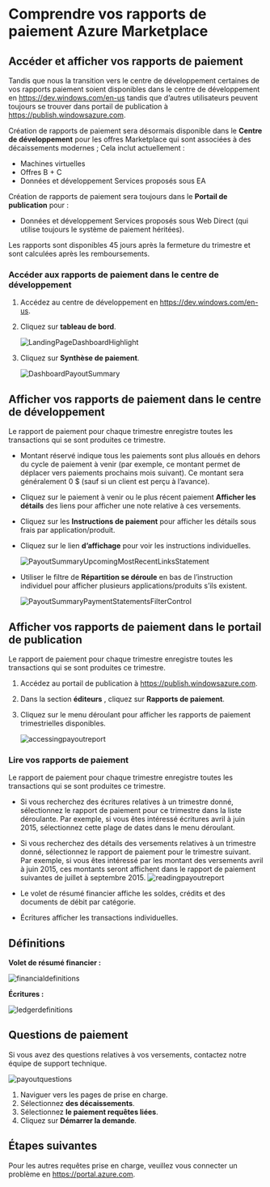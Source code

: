 <properties
   pageTitle="Comprendre la déclaration de paiement Azure Marketplace | Microsoft Azure"
   description="Découvrez comment consulter et acquisition le rapport de paiement Azure Marketplace."
   services="marketplace-publishing"
   documentationCenter="na"
   authors="v-jeana"
   manager="lakoch"
   editor=""/>

<tags
   ms.service="marketplace"
   ms.devlang="na"
   ms.topic="article"
   ms.tgt_pltfrm="na"
   ms.workload="na"
   ms.date="09/19/2016"
   ms.author="v-jeana; hascipio; v-dabosl"/>

# <a name="understand-your-azure-marketplace-payout-reports"></a>Comprendre vos rapports de paiement Azure Marketplace

## <a name="access-and-view-your-payout-reports"></a>Accéder et afficher vos rapports de paiement

Tandis que nous la transition vers le centre de développement certaines de vos rapports paiement soient disponibles dans le centre de développement en https://dev.windows.com/en-us tandis que d’autres utilisateurs peuvent toujours se trouver dans portail de publication à https://publish.windowsazure.com.

Création de rapports de paiement sera désormais disponible dans le **Centre de développement** pour les offres Marketplace qui sont associées à des décaissements modernes ; Cela inclut actuellement :
- Machines virtuelles
- Offres B + C
- Données et développement Services proposés sous EA

Création de rapports de paiement sera toujours dans le **Portail de publication** pour :
- Données et développement Services proposés sous Web Direct (qui utilise toujours le système de paiement héritées).

Les rapports sont disponibles 45 jours après la fermeture du trimestre et sont calculées après les remboursements.

### <a name="access-payout-reports-in-dev-center"></a>Accéder aux rapports de paiement dans le centre de développement

1. Accédez au centre de développement en https://dev.windows.com/en-us.
2. Cliquez sur **tableau de bord**.

    ![LandingPageDashboardHighlight][1]

3. Cliquez sur **Synthèse de paiement**.

    ![DashboardPayoutSummary][2]


## <a name="view-your-payout-reports-in-dev-center"></a>Afficher vos rapports de paiement dans le centre de développement

Le rapport de paiement pour chaque trimestre enregistre toutes les transactions qui se sont produites ce trimestre.

- Montant réservé indique tous les paiements sont plus alloués en dehors du cycle de paiement à venir (par exemple, ce montant permet de déplacer vers paiements prochains mois suivant).  Ce montant sera généralement 0 $ (sauf si un client est perçu à l’avance).
- Cliquez sur le paiement à venir ou le plus récent paiement **Afficher les détails** des liens pour afficher une note relative à ces versements.
- Cliquez sur les **Instructions de paiement** pour afficher les détails sous frais par application/produit.
- Cliquez sur le lien **d’affichage** pour voir les instructions individuelles.

    ![PayoutSummaryUpcomingMostRecentLinksStatement][3]

- Utiliser le filtre de **Répartition se déroule** en bas de l’instruction individuel pour afficher plusieurs applications/produits s’ils existent.

    ![PayoutSummaryPaymentStatementsFilterControl][4]



## <a name="view-your-payout-reports-in-publishing-portal"></a>Afficher vos rapports de paiement dans le portail de publication
Le rapport de paiement pour chaque trimestre enregistre toutes les transactions qui se sont produites ce trimestre.

1. Accédez au portail de publication à https://publish.windowsazure.com.
2. Dans la section **éditeurs** , cliquez sur **Rapports de paiement**.
3. Cliquez sur le menu déroulant pour afficher les rapports de paiement trimestrielles disponibles.

    ![accessingpayoutreport][5]


### <a name="read-your-payout-reports"></a>Lire vos rapports de paiement

Le rapport de paiement pour chaque trimestre enregistre toutes les transactions qui se sont produites ce trimestre.

- Si vous recherchez des écritures relatives à un trimestre donné, sélectionnez le rapport de paiement pour ce trimestre dans la liste déroulante. Par exemple, si vous êtes intéressé écritures avril à juin 2015, sélectionnez cette plage de dates dans le menu déroulant.
- Si vous recherchez des détails des versements relatives à un trimestre donné, sélectionnez le rapport de paiement pour le trimestre suivant. Par exemple, si vous êtes intéressé par les montant des versements avril à juin 2015, ces montants seront affichent dans le rapport de paiement suivantes de juillet à septembre 2015.
![readingpayoutreport][6]

- Le volet de résumé financier affiche les soldes, crédits et des documents de débit par catégorie.
- Écritures afficher les transactions individuelles.

## <a name="definitions"></a>Définitions

**Volet de résumé financier :**

![financialdefinitions][7]

**Écritures :**

![ledgerdefinitions][8]

## <a name="payout-questions"></a>Questions de paiement

Si vous avez des questions relatives à vos versements, contactez notre équipe de support technique.

![payoutquestions][9]

1. Naviguer vers les pages de prise en charge.
2. Sélectionnez **des décaissements**.
3. Sélectionnez **le paiement requêtes liées**.
4. Cliquez sur **Démarrer la demande**.

## <a name="next-steps"></a>Étapes suivantes

Pour les autres requêtes prise en charge, veuillez vous connecter un problème en <https://portal.azure.com>.

[1]: ./media/marketplace-publishing-report-payout/LandingPage-DashboardHighlight.png
[2]: ./media/marketplace-publishing-report-payout/Dashboard-PayoutSummary.png
[3]: ./media/marketplace-publishing-report-payout/PayoutSummary-UpcomingOrMostRecentPaymentLinksSingleStatementLink.png
[4]: ./media/marketplace-publishing-report-payout/PayoutSummary-PaymentStatements-SingleStatement-FilterControl.png
[5]: ./media/marketplace-publishing-report-payout/accessingpayoutreport.png
[6]: ./media/marketplace-publishing-report-payout/readingpayoutreport.png
[7]: ./media/marketplace-publishing-report-payout/financialdefinitions.png
[8]: ./media/marketplace-publishing-report-payout/ledgerdefinitions.png
[9]: ./media/marketplace-publishing-report-payout/payoutquestions.png
